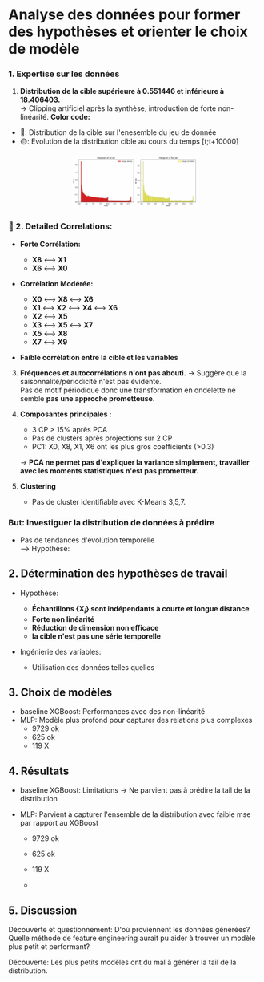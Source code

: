 # Analyse des données pour former des hypothèses et orienter le choix de modèle

### 1. Expertise sur les données 

1. **Distribution de la cible supérieure à 0.551446 et inférieure à 18.406403.**  
   -> Clipping artificiel après la synthèse, introduction de forte non-linéarité.
**Color code:**
- 🔴: Distribution de la cible sur l'enesemble du jeu de donnée
- 🟡: Evolution de la distribution cible au cours du temps [t;t+10000]


<div align="center">
  <img src="https://github.com/bossardl/CmapRegression/blob/master/histogram_evolution.gif" alt="Evolution temporelle de la distribution" style="width: 50%; max-width: 300px;" />
</div>


### 🔗 2. Detailed Correlations:
- **Forte Corrélation:**
  - **X8** ⟷ **X1**
  - **X6** ⟷ **X0**

- **Corrélation Modérée:**
  - **X0** ⟷ **X8** ⟷ **X6**
  - **X1** ⟷ **X2** ⟷ **X4** ⟷ **X6**
  - **X2** ⟷ **X5**
  - **X3** ⟷ **X5** ⟷ **X7**
  - **X5** ⟷ **X8**
  - **X7** ⟷ **X9**
- **Faible corrélation entre la cible et les variables**

3. **Fréquences et autocorrélations n'ont pas abouti.**
   -> Suggère que la saisonnalité/périodicité n'est pas évidente. \
   Pas de motif périodique donc une transformation en ondelette ne semble **pas une approche prometteuse**.
   

5. **Composantes principales :**  
   - 3 CP > 15% après PCA  
   - Pas de clusters après projections sur 2 CP  
   - PC1: X0, X8, X1, X6 ont les plus gros coefficients (>0.3)
     
   -> **PCA ne permet pas d'expliquer la variance simplement, travailler avec les moments statistiques n'est pas prometteur.**

6. **Clustering**
   - Pas de cluster identifiable avec K-Means 3,5,7.

     
### But: Investiguer la distribution de données à prédire

* Pas de tendances d'évolution temporelle  
  --> Hypothèse: 

## 2. Détermination des hypothèses de travail
- Hypothèse:  
  - **Échantillons {$\mathbf{X}_i$} sont indépendants à courte et longue distance**  
  - **Forte non linéarité**
  - **Réduction de dimension non efficace**
  - **la cible n'est pas une série temporelle**

- Ingénierie des variables:
  - Utilisation des données telles quelles

    
## 3. Choix de modèles

* baseline XGBoost: Performances avec des non-linéarité
* MLP: Modèle plus profond pour capturer des relations plus complexes
    - 9729  ok
    - 625  ok
    - 119  X
 
## 4. Résultats
* baseline XGBoost: Limitations
-> Ne parvient pas à prédire la tail de la distribution

* MLP: Parvient à capturer l'ensemble de la distribution avec faible mse par rapport au XGBoost
    - 9729  ok
    - 625  ok
    - 119  X
 
    - 
## 5. Discussion
Découverte et questionnement:
D'où proviennent les données générées?
Quelle méthode de feature engineering aurait pu aider à trouver un modèle plus petit et performant?

Découverte:
Les plus petits modèles ont du mal à générer la tail de la distribution. 
